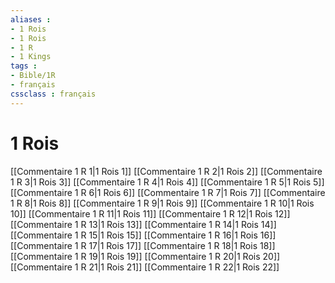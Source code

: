 ```yaml
---
aliases : 
- 1 Rois
- 1 Rois
- 1 R
- 1 Kings
tags : 
- Bible/1R
- français
cssclass : français
---
```


# 1 Rois

[[Commentaire 1 R 1|1 Rois 1]]
[[Commentaire 1 R 2|1 Rois 2]]
[[Commentaire 1 R 3|1 Rois 3]]
[[Commentaire 1 R 4|1 Rois 4]]
[[Commentaire 1 R 5|1 Rois 5]]
[[Commentaire 1 R 6|1 Rois 6]]
[[Commentaire 1 R 7|1 Rois 7]]
[[Commentaire 1 R 8|1 Rois 8]]
[[Commentaire 1 R 9|1 Rois 9]]
[[Commentaire 1 R 10|1 Rois 10]]
[[Commentaire 1 R 11|1 Rois 11]]
[[Commentaire 1 R 12|1 Rois 12]]
[[Commentaire 1 R 13|1 Rois 13]]
[[Commentaire 1 R 14|1 Rois 14]]
[[Commentaire 1 R 15|1 Rois 15]]
[[Commentaire 1 R 16|1 Rois 16]]
[[Commentaire 1 R 17|1 Rois 17]]
[[Commentaire 1 R 18|1 Rois 18]]
[[Commentaire 1 R 19|1 Rois 19]]
[[Commentaire 1 R 20|1 Rois 20]]
[[Commentaire 1 R 21|1 Rois 21]]
[[Commentaire 1 R 22|1 Rois 22]]

